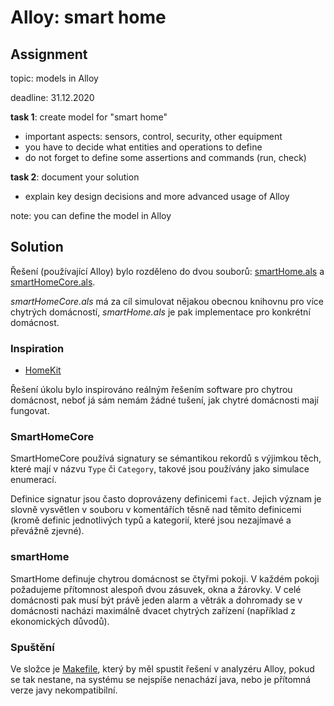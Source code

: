 # Alloy: smart home

## Assignment

topic: models in Alloy

deadline: 31.12.2020

**task 1**: create model for "smart home"

- important aspects: sensors, control, security, other equipment
- you have to decide what entities and operations to define
- do not forget to define some assertions and commands (run, check)

**task 2**: document your solution

- explain key design decisions and more advanced usage of Alloy

note: you can define the model in Alloy

## Solution

Řešení (používající Alloy) bylo rozděleno do dvou souborů: [smartHome.als](smartHome.als) a [smartHomeCore.als](smartHomeCore.als).

*smartHomeCore.als* má za cíl simulovat nějakou obecnou knihovnu pro více chytrých domácností, *smartHome.als* je pak implementace pro konkrétní domácnost.

### Inspiration

- [HomeKit](https://developer.apple.com/documentation/homekit)

Řešení úkolu bylo inspirováno reálným řešením software pro chytrou domácnost, neboť já sám nemám žádné tušení, jak chytré domácnosti mají fungovat.

### SmartHomeCore

SmartHomeCore používá signatury se sémantikou rekordů s výjimkou těch, které mají v názvu `Type` či `Category`, takové jsou používány jako simulace enumerací.

Definice signatur jsou často doprovázeny definicemi `fact`. Jejich význam je slovně vysvětlen v souboru v komentářích těsně nad těmito definicemi (kromě definic jednotlivých typů a kategorií, které jsou nezajímavé a převážně zjevné).

### smartHome

SmartHome definuje chytrou domácnost se čtyřmi pokoji. V každém pokoji požadujeme přítomnost alespoň dvou zásuvek, okna a žárovky. V celé domácnosti pak musí být právě jeden alarm a větrák a dohromady se v domácnosti nacházi maximálně dvacet chytrých zařízení (například z ekonomických důvodů).

### Spuštění

Ve složce je [Makefile](Makefile), který by měl spustit řešení v analyzéru Alloy, pokud se tak nestane, na systému se nejspíše nenachází java, nebo je přítomná verze javy nekompatibilní.
